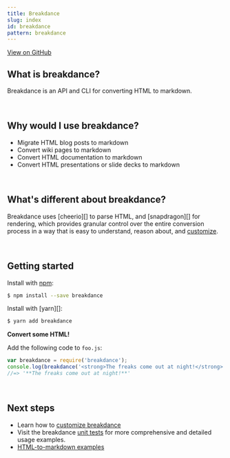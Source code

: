 ```yaml
---
title: Breakdance
slug: index
id: breakdance
pattern: breakdance
---
```


[View on GitHub](https://github.com/{{@site.repository}})

## What is breakdance?

Breakdance is an API and CLI for converting HTML to markdown.

<br>

## Why would I use breakdance?

- Migrate HTML blog posts to markdown
- Convert wiki pages to markdown
- Convert HTML documentation to markdown
- Convert HTML presentations or slide decks to markdown

<br>

## What's different about breakdance?

Breakdance uses [cheerio][] to parse HTML, and [snapdragon][] for rendering, which provides granular control over the entire conversion process in a way that is easy to understand, reason about, and [customize](customize.html).

<br>

## Getting started

Install with [npm](https://www.npmjs.com/):

```sh
$ npm install --save breakdance
```

Install with [yarn][]:

```sh
$ yarn add breakdance
```

**Convert some HTML!**

Add the following code to `foo.js`:

```js
var breakdance = require('breakdance');
console.log(breakdance('<strong>The freaks come out at night!</strong>'));
//=> '**The freaks come out at night!**'
```

<br>

## Next steps

- Learn how to [customize breakdance](customize.html)
- Visit the breakdance [unit tests]({{@site.href}}/test) for more comprehensive and detailed usage examples.
- [HTML-to-markdown examples](examples.html)

